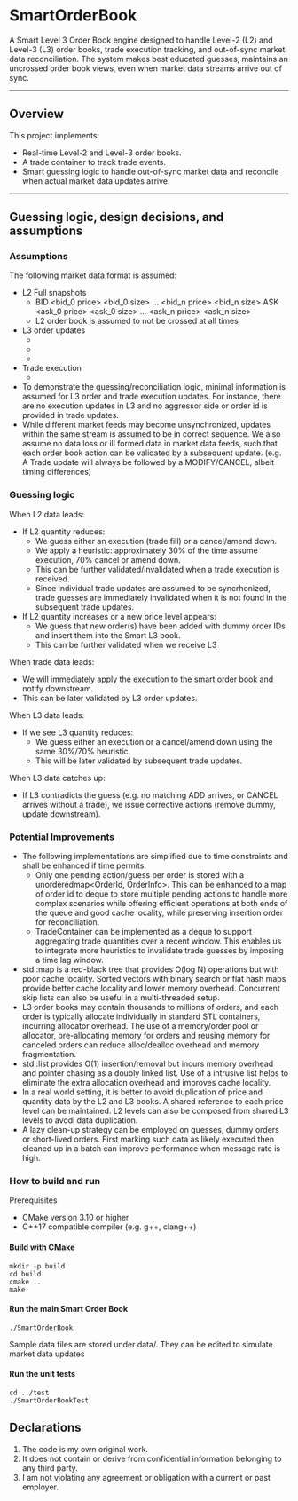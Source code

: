# SmartOrderBook

A Smart Level 3 Order Book engine designed to handle Level-2 (L2) and Level-3 (L3) order books, trade execution tracking, and out-of-sync market data reconciliation. The system makes best educated guesses, maintains an uncrossed order book views, even when market data streams arrive out of sync.

---

## Overview

This project implements:
- Real-time Level-2 and Level-3 order books.
- A trade container to track trade events.
- Smart guessing logic to handle out-of-sync market data and reconcile when actual market data updates arrive.

---

## Guessing logic, design decisions, and assumptions

### Assumptions

The following market data format is assumed:
- L2 Full snapshots
    - <timestamp> BID <bid_0 price> <bid_0 size> ... <bid_n price> <bid_n size> ASK <ask_0 price> <ask_0 size> ... <ask_n price> <ask_n size>
    - L2 order book is assumed to not be crossed at all times
- L3 order updates
    - <timestamp> <ADD> <order id> <side> <price> <size>
    - <timestamp> <MODIFY> <order id> <side> <price> <size>
    - <timestamp> <CANCEL> <order id>
- Trade execution
    - <timestamp> <price> <size>
- To demonstrate the guessing/reconciliation logic, minimal information is assumed for L3 order and trade execution updates. For instance, there are no execution updates in L3 and no aggressor side or order id is provided in trade updates.
- While different market feeds may become unsynchronized, updates within the same stream is assumed to be in correct sequence. We also assume no data loss or ill formed data in market data feeds, such that each order book action can be validated by a subsequent update. (e.g. A Trade update will always be followed by a MODIFY/CANCEL, albeit timing differences)

### Guessing logic

When L2 data leads:
- If L2 quantity reduces:
  - We guess either an execution (trade fill) or a cancel/amend down.
  - We apply a heuristic: approximately 30% of the time assume execution, 70% cancel or amend down.
  - This can be further validated/invalidated when a trade execution is received.
  - Since individual trade updates are assumed to be syncrhonized, trade guesses are immediately invalidated when it is not found in the subsequent trade updates.
- If L2 quantity increases or a new price level appears:
  - We guess that new order(s) have been added with dummy order IDs and insert them into the Smart L3 book.
  - This can be further validated when we receive L3 

When trade data leads:
  - We will immediately apply the execution to the smart order book and notify downstream.
  - This can be later validated by L3 order updates.

When L3 data leads:
  - If we see L3 quantity reduces:
    - We guess either an execution or a cancel/amend down using the same 30%/70% heuristic.
    - This will be later validated by subsequent trade updates.

When L3 data catches up:
  - If L3 contradicts the guess (e.g. no matching ADD arrives, or CANCEL arrives without a trade), we issue corrective actions (remove dummy, update downstream).

### Potential Improvements

- The following implementations are simplified due to time constraints and shall be enhanced if time permits: 
  - Only one pending action/guess per order is stored with a unorderedmap<OrderId, OrderInfo>. This can be enhanced to a map of order id to deque<OrderInfo> to store multiple pending actions to handle more complex scenarios while offering efficient operations at both ends of the queue and good cache locality, while preserving insertion order for reconciliation.
  - TradeContainer can be implemented as a deque<TradeInfo> to support aggregating trade quantities over a recent window. This enables us to integrate more heuristics to invalidate trade guesses by imposing a time lag window.
- std::map is a red-black tree that provides O(log N) operations but with poor cache locality. Sorted vectors with binary search or flat hash maps provide better cache locality and lower memory overhead. Concurrent skip lists can also be useful in a multi-threaded setup.
- L3 order books may contain thousands to millions of orders, and each order is typically allocate individually in standard STL containers, incurring allocator overhead. The use of a memory/order pool or allocator, pre-allocating memory for orders and reusing memory for canceled orders can reduce alloc/dealloc overhead and memory fragmentation.
- std::list provides O(1) insertion/removal but incurs memory overhead and pointer chasing as a doubly linked list. Use of a intrusive list helps to eliminate the extra allocation overhead and improves cache locality.
- In a real world setting, it is better to avoid duplication of price and quantity data by the L2 and L3 books. A shared reference to each price level can be maintained. L2 levels can also be composed from shared L3 levels to avodi data duplication.
- A lazy clean-up strategy can be employed on guesses, dummy orders or short-lived orders. First marking such data as likely executed then cleaned up in a batch can improve performance when message rate is high.

### How to build and run

Prerequisites
- CMake version 3.10 or higher
- C++17 compatible compiler (e.g. g++, clang++)

#### Build with CMake
```
mkdir -p build
cd build
cmake ..
make
```

#### Run the main Smart Order Book

```./SmartOrderBook```

Sample data files are stored under data/. They can be edited to simulate market data updates

#### Run the unit tests

```
cd ../test
./SmartOrderBookTest
```

## Declarations

1. The code is my own original work.
2. It does not contain or derive from confidential information belonging to any third party.
3. I am not violating any agreement or obligation with a current or past employer.